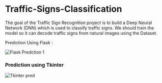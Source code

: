 # Traffic-Signs-Classification
The goal of the Traffic Sign Recognition project is to build a Deep Neural Network (DNN) which is used to classify traffic signs. We should train the model so it can decode traffic signs from natural images using the Dataset.

Prediction Using Flask :

![Flask  Predction 1](https://user-images.githubusercontent.com/60923899/83969748-49618780-a8ef-11ea-9d9d-d449a4b313f8.PNG)



### Prediction using Tkinter


![Tkinter pred](https://user-images.githubusercontent.com/60923899/83970993-66e61f80-a8f6-11ea-8f5d-c99f0db4f975.PNG)


